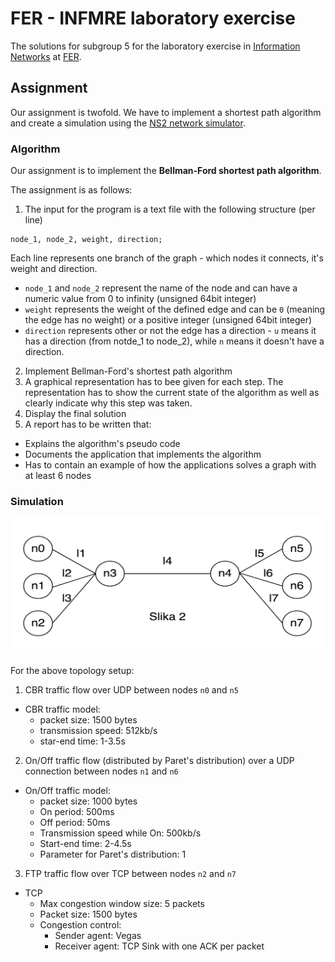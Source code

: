 # FER - INFMRE laboratory exercise

The solutions for subgroup 5 for the laboratory exercise in
[Information Networks](https://www.fer.unizg.hr/en/course/infnet) at
[FER](https://www.fer.unizg.hr/en).

## Assignment

Our assignment is twofold. We have to implement a shortest path algorithm and
create a simulation using the
[NS2 network simulator](https://www.isi.edu/nsnam/ns/).

### Algorithm

Our assignment is to implement the **Bellman-Ford shortest path algorithm**.

The assignment is as follows:

1. The input for the program is a text file with the following structure
  (per line)

  ```text
  node_1, node_2, weight, direction;
  ```
  Each line represents one branch of the graph - which nodes it connects, it's
  weight and direction.

  * `node_1` and `node_2` represent the name of the node and can have a numeric
  value from 0 to infinity (unsigned 64bit integer)
  * `weight` represents the weight of the defined edge and can be `0` (meaning
  the edge has no weight) or a positive integer (unsigned 64bit integer)
  * `direction` represents other or not the edge has a direction - `u` means it
  has a direction (from notde_1 to node_2), while `n` means it doesn't have a
  direction.
2. Implement Bellman-Ford's shortest path algorithm
3. A graphical representation has to bee given for each step. The representation
  has to show the current state of the algorithm as well as clearly indicate why
  this step was taken.
4. Display the final solution
5. A report has to be written that:
  * Explains the algorithm's pseudo code
  * Documents the application that implements the algorithm
  * Has to contain an example of how the applications solves a graph with at
  least 6 nodes

### Simulation

![Assigned graph](./assigned_graph.png)

For the above topology setup:

1. CBR traffic flow over UDP between nodes `n0` and `n5`
  * CBR traffic model:
    - packet size: 1500 bytes
    - transmission speed: 512kb/s
    - star-end time: 1-3.5s
2. On/Off traffic flow (distributed by Paret's distribution) over a UDP
  connection between nodes `n1` and `n6`
  * On/Off traffic model:
    - packet size: 1000 bytes
    - On period: 500ms
    - Off period: 50ms
    - Transmission speed while On: 500kb/s
    - Start-end time: 2-4.5s
    - Parameter for Paret's distribution: 1
3. FTP traffic flow over TCP between nodes `n2` and `n7`
  * TCP
    - Max congestion window size: 5 packets
    - Packet size: 1500 bytes
    - Congestion control:
      + Sender agent: Vegas
      + Receiver agent: TCP Sink with one ACK per packet
